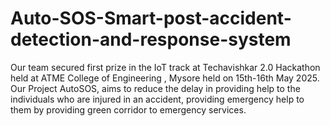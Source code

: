 # Auto-SOS-Smart-post-accident-detection-and-response-system
Our team secured first prize in the IoT track at Techavishkar 2.0 Hackathon held at ATME College of Engineering , Mysore held on 15th-16th May 2025. Our Project AutoSOS, aims to reduce the delay in providing help to the individuals who are injured in an accident, providing  emergency help to them by providing green corridor to emergency services.
